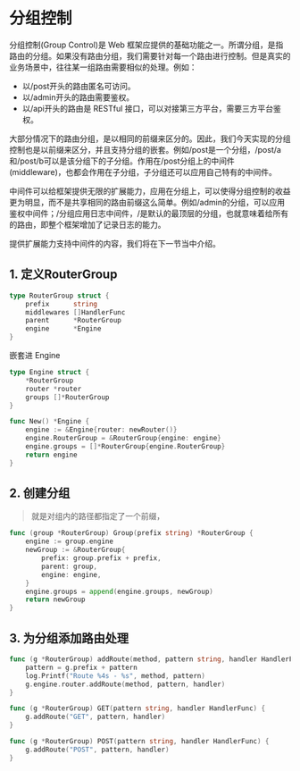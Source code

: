 # 分组控制
分组控制(Group Control)是 Web 框架应提供的基础功能之一。所谓分组，是指路由的分组。如果没有路由分组，我们需要针对每一个路由进行控制。但是真实的业务场景中，往往某一组路由需要相似的处理。例如：

- 以/post开头的路由匿名可访问。
- 以/admin开头的路由需要鉴权。
- 以/api开头的路由是 RESTful 接口，可以对接第三方平台，需要三方平台鉴权。

大部分情况下的路由分组，是以相同的前缀来区分的。因此，我们今天实现的分组控制也是以前缀来区分，并且支持分组的嵌套。例如/post是一个分组，/post/a和/post/b可以是该分组下的子分组。作用在/post分组上的中间件(middleware)，也都会作用在子分组，子分组还可以应用自己特有的中间件。

中间件可以给框架提供无限的扩展能力，应用在分组上，可以使得分组控制的收益更为明显，而不是共享相同的路由前缀这么简单。例如/admin的分组，可以应用鉴权中间件；/分组应用日志中间件，/是默认的最顶层的分组，也就意味着给所有的路由，即整个框架增加了记录日志的能力。

提供扩展能力支持中间件的内容，我们将在下一节当中介绍。
## 1. 定义RouterGroup
```go
type RouterGroup struct {
	prefix      string
	middlewares []HandlerFunc
	parent      *RouterGroup
	engine      *Engine
}
```
嵌套进 Engine
```go
type Engine struct {
	*RouterGroup
	router *router
	groups []*RouterGroup
}

func New() *Engine {
	engine := &Engine{router: newRouter()}
	engine.RouterGroup = &RouterGroup{engine: engine}
	engine.groups = []*RouterGroup{engine.RouterGroup}
	return engine
}
```
## 2. 创建分组
> 就是对组内的路径都指定了一个前缀，
```go
func (group *RouterGroup) Group(prefix string) *RouterGroup {
	engine := group.engine
	newGroup := &RouterGroup{
		prefix: group.prefix + prefix,
		parent: group,
		engine: engine,
	}
	engine.groups = append(engine.groups, newGroup)
	return newGroup
}
```
## 3. 为分组添加路由处理
```go
func (g *RouterGroup) addRoute(method, pattern string, handler HandlerFunc) {
	pattern = g.prefix + pattern
	log.Printf("Route %4s - %s", method, pattern)
	g.engine.router.addRoute(method, pattern, handler)
}

func (g *RouterGroup) GET(pattern string, handler HandlerFunc) {
	g.addRoute("GET", pattern, handler)
}

func (g *RouterGroup) POST(pattern string, handler HandlerFunc) {
	g.addRoute("POST", pattern, handler)
}
```